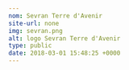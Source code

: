 ```yaml
---
nom: Sevran Terre d'Avenir
site-url: none
img: sevran.png
alt: logo Sevran Terre d'Avenir
type: public
date: 2018-03-01 15:48:25 +0000
---
```

